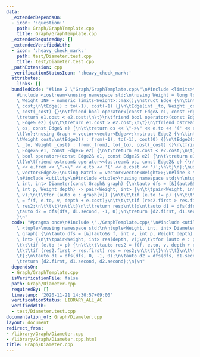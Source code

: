 ```yaml
---
data:
  _extendedDependsOn:
  - icon: ':question:'
    path: Graph/GraphTemplate.cpp
    title: Graph/GraphTemplate.cpp
  _extendedRequiredBy: []
  _extendedVerifiedWith:
  - icon: ':heavy_check_mark:'
    path: test/Diameter.test.cpp
    title: test/Diameter.test.cpp
  _pathExtension: cpp
  _verificationStatusIcon: ':heavy_check_mark:'
  attributes:
    links: []
  bundledCode: "#line 2 \"Graph/GraphTemplate.cpp\"\n#include <limits>\n#include <vector>\n\
    #include <iostream>\nusing namespace std;\n\nusing Weight = long long;\nconstexpr\
    \ Weight INF = numeric_limits<Weight>::max();\nstruct Edge {\n\tint to;\n\tWeight\
    \ cost;\n\tEdge() : to(-1), cost(-1) {}\n\tEdge(int _to, Weight _cost = 1) : to(_to),\
    \ cost(_cost) {}\n\tfriend bool operator<(const Edge& e1, const Edge& e2) {\n\t\
    \treturn e1.cost < e2.cost;\n\t}\n\tfriend bool operator>(const Edge& e1, const\
    \ Edge& e2) {\n\t\treturn e1.cost > e2.cost;\n\t}\n\tfriend ostream& operator<<(ostream&\
    \ os, const Edge& e) {\n\t\treturn os << \"->\" << e.to << '(' << e.cost << ')';\n\
    \t}\n};\nusing Graph = vector<vector<Edge>>;\nstruct Edge2 {\n\tint from, to;\n\
    \tWeight cost;\n\tEdge2() : from(-1), to(-1), cost(0) {}\n\tEdge2(int _from, int\
    \ _to, Weight _cost) : from(_from), to(_to), cost(_cost) {}\n\tfriend bool operator<(const\
    \ Edge2& e1, const Edge2& e2) {\n\t\treturn e1.cost < e2.cost;\n\t}\n\tfriend\
    \ bool operator>(const Edge2& e1, const Edge2& e2) {\n\t\treturn e1.cost > e2.cost;\n\
    \t}\n\tfriend ostream& operator<<(ostream& os, const Edge2& e) {\n\t\treturn os\
    \ << e.from << \"->\" << e.to << '(' << e.cost << ')';\n\t}\n};\nusing Edges =\
    \ vector<Edge2>;\nusing Matrix = vector<vector<Weight>>;\n#line 3 \"Graph/Diameter.cpp\"\
    \n#include <utility>\n#include <tuple>\nusing namespace std;\n\ntuple<Weight,\
    \ int, int> Diameter(const Graph& graph) {\n\tauto dfs = [&](auto&& f, int v,\
    \ int p, Weight depth) -> pair<Weight, int> {\n\t\tpair<Weight, int> res(depth,\
    \ v);\n\t\tfor (auto e : graph[v]) {\n\t\t\tif (e.to != p) {\n\t\t\t\tauto res2\
    \ = f(f, e.to, v, depth + e.cost);\n\t\t\t\tif (res2.first > res.first) res =\
    \ res2;\n\t\t\t}\n\t\t}\n\t\treturn res;\n\t};\n\tauto d1 = dfs(dfs, 0, -1, 0);\n\
    \tauto d2 = dfs(dfs, d1.second, -1, 0);\n\treturn {d2.first, d1.second, d2.second};\n\
    }\n"
  code: "#pragma once\n#include \"./GraphTemplate.cpp\"\n#include <utility>\n#include\
    \ <tuple>\nusing namespace std;\n\ntuple<Weight, int, int> Diameter(const Graph&\
    \ graph) {\n\tauto dfs = [&](auto&& f, int v, int p, Weight depth) -> pair<Weight,\
    \ int> {\n\t\tpair<Weight, int> res(depth, v);\n\t\tfor (auto e : graph[v]) {\n\
    \t\t\tif (e.to != p) {\n\t\t\t\tauto res2 = f(f, e.to, v, depth + e.cost);\n\t\
    \t\t\tif (res2.first > res.first) res = res2;\n\t\t\t}\n\t\t}\n\t\treturn res;\n\
    \t};\n\tauto d1 = dfs(dfs, 0, -1, 0);\n\tauto d2 = dfs(dfs, d1.second, -1, 0);\n\
    \treturn {d2.first, d1.second, d2.second};\n}\n"
  dependsOn:
  - Graph/GraphTemplate.cpp
  isVerificationFile: false
  path: Graph/Diameter.cpp
  requiredBy: []
  timestamp: '2020-11-21 14:30:57+09:00'
  verificationStatus: LIBRARY_ALL_AC
  verifiedWith:
  - test/Diameter.test.cpp
documentation_of: Graph/Diameter.cpp
layout: document
redirect_from:
- /library/Graph/Diameter.cpp
- /library/Graph/Diameter.cpp.html
title: Graph/Diameter.cpp
---
```


